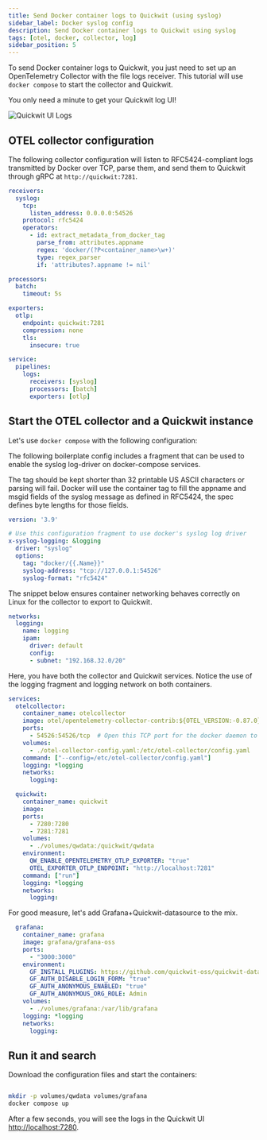 ```yaml
---
title: Send Docker container logs to Quickwit (using syslog)
sidebar_label: Docker syslog config
description: Send Docker container logs to Quickwit using syslog
tags: [otel, docker, collector, log]
sidebar_position: 5
---
```


To send Docker container logs to Quickwit, you just need to set up an OpenTelemetry Collector with the file logs receiver. This tutorial will use `docker compose` to start the collector and Quickwit.

You only need a minute to get your Quickwit log UI!

![Quickwit UI Logs](../../assets/images/screenshot-quickwit-ui-docker-compose-logs.png)

## OTEL collector configuration

The following collector configuration will listen to RFC5424-compliant logs transmitted by Docker over TCP, parse them, and send them to Quickwit through gRPC at `http://quickwit:7281`.


```yaml title="otel-collector-config.yaml"
receivers:
  syslog:
    tcp:
      listen_address: 0.0.0.0:54526
    protocol: rfc5424
    operators:
      - id: extract_metadata_from_docker_tag
        parse_from: attributes.appname
        regex: 'docker/(?P<container_name>\w+)'
        type: regex_parser
        if: 'attributes?.appname != nil'

processors:
  batch:
    timeout: 5s

exporters:
  otlp:
    endpoint: quickwit:7281
    compression: none
    tls:
      insecure: true

service:
  pipelines:
    logs:
      receivers: [syslog]
      processors: [batch]
      exporters: [otlp]
```


## Start the OTEL collector and a Quickwit instance

Let's use `docker compose` with the following configuration:

The following boilerplate config includes a fragment that can be used to enable the syslog log-driver on docker-compose services.

The tag should be kept shorter than 32 printable US ASCII characters or parsing will fail. Docker will use the container tag to fill the appname and msgid fields of the syslog message as defined in RFC5424, the spec defines byte lengths for those fields.

``` yaml title="docker-compose.yaml"
version: '3.9'

# Use this configuration fragment to use docker's syslog log driver
x-syslog-logging: &logging
  driver: "syslog"
  options:
    tag: "docker/{{.Name}}"
    syslog-address: "tcp://127.0.0.1:54526"
    syslog-format: "rfc5424"

```

The snippet below ensures container networking behaves correctly on Linux for the collector to export to Quickwit.

``` yaml
networks:
  logging:
    name: logging
    ipam:
      driver: default
      config:
      - subnet: "192.168.32.0/20"
```

Here, you have both the collector and Quickwit services. Notice the use of the logging fragment and logging network on both containers.

``` yaml
services:
  otelcollector:
    container_name: otelcollector
    image: otel/opentelemetry-collector-contrib:${OTEL_VERSION:-0.87.0}
    ports:
      - 54526:54526/tcp  # Open this TCP port for the docker daemon to send logs to the collector
    volumes:
      - ./otel-collector-config.yaml:/etc/otel-collector/config.yaml
    command: ["--config=/etc/otel-collector/config.yaml"] 
    logging: *logging
    networks:
      logging:

  quickwit:
    container_name: quickwit
    image: 
    ports:
      - 7280:7280
      - 7281:7281
    volumes:
      - ./volumes/qwdata:/quickwit/qwdata
    environment:
      QW_ENABLE_OPENTELEMETRY_OTLP_EXPORTER: "true"
      OTEL_EXPORTER_OTLP_ENDPOINT: "http://localhost:7281"
    command: ["run"]
    logging: *logging
    networks:
      logging:
```

For good measure, let's add Grafana+Quickwit-datasource to the mix.

``` yaml
  grafana:
    container_name: grafana
    image: grafana/grafana-oss
    ports:
      - "3000:3000"
    environment:
      GF_INSTALL_PLUGINS: https://github.com/quickwit-oss/quickwit-datasource/releases/download/v0.3.0/quickwit-quickwit-datasource-0.3.0.zip;quickwit-quickwit-datasource
      GF_AUTH_DISABLE_LOGIN_FORM: "true"
      GF_AUTH_ANONYMOUS_ENABLED: "true"
      GF_AUTH_ANONYMOUS_ORG_ROLE: Admin
    volumes:
      - ./volumes/grafana:/var/lib/grafana
    logging: *logging
    networks:
      logging:
```

## Run it and search

Download the configuration files and start the containers:
   
```bash

mkdir -p volumes/qwdata volumes/grafana
docker compose up
```

After a few seconds, you will see the logs in the Quickwit UI [http://localhost:7280](http://localhost:7280).
